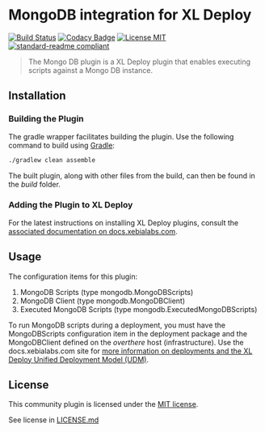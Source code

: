 # MongoDB integration for XL Deploy

[![Build Status](https://travis-ci.org/xebialabs-community/xld-mongodb-plugin.svg?branch=master)](https://travis-ci.org/xebialabs-community/xld-mongodb-plugin)
[![Codacy Badge](https://api.codacy.com/project/badge/Grade/badb1346e64f431c9221e710aa2753aa)](https://www.codacy.com/app/ndebuhr/xld-mongodb-plugin?utm_source=github.com&amp;utm_medium=referral&amp;utm_content=xebialabs-community/xld-mongodb-plugin&amp;utm_campaign=Badge_Grade)
[![License MIT][license-image]][license-url]
[![standard-readme compliant](https://img.shields.io/badge/readme%20style-standard-blue.svg)](https://github.com/RichardLitt/standard-readme)

> The Mongo DB plugin is a XL Deploy plugin that enables executing scripts against a Mongo DB instance.

## Installation
### Building the Plugin
The gradle wrapper facilitates building the plugin.  Use the following command to build using [Gradle](https://gradle.org/):
```bash
./gradlew clean assemble
```
The built plugin, along with other files from the build, can then be found in the _build_ folder.

### Adding the Plugin to XL Deploy

For the latest instructions on installing XL Deploy plugins, consult the [associated documentation on docs.xebialabs.com](https://docs.xebialabs.com/xl-deploy/how-to/install-or-remove-xl-deploy-plugins.html).

## Usage

The configuration items for this plugin:
1. MongoDB Scripts (type mongodb.MongoDBScripts)
1. MongoDB Client (type mongodb.MongoDBClient)
1. Executed MongoDB Scripts (type mongodb.ExecutedMongoDBScripts)

To run MongoDB scripts during a deployment, you must have the MongoDBScripts configuration item in the deployment package and the MongoDBClient defined on the _overthere_ host (infrastructure).  Use the docs.xebialabs.com site for [more information on deployments and the XL Deploy Unified Deployment Model (UDM)](https://docs.xebialabs.com/xl-deploy/concept/deployment-overview-and-unified-deployment-model.html). 

## License

This community plugin is licensed under the [MIT license][license-url].

See license in [LICENSE.md](LICENSE.md)

[license-image]: https://img.shields.io/badge/license-MIT-yellow.svg
[license-url]: https://opensource.org/licenses/MIT
